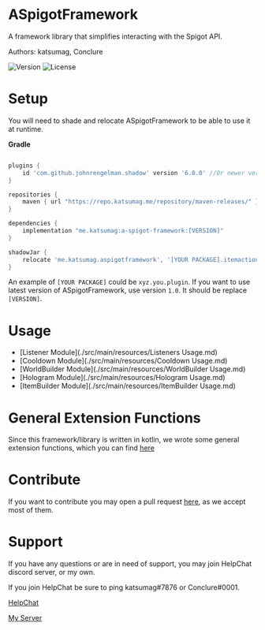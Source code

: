 # ASpigotFramework

A framework library that simplifies interacting with the Spigot API.

Authors: katsumag, Conclure

![Version](https://img.shields.io/nexus/r/me.katsumag/a-spigot-framework?nexusVersion=3&server=https%3A%2F%2Frepo.katsumag.me%2F&style=plastic) ![License](https://img.shields.io/github/license/katsumag/ASpigotFramework?style=plastic)

# Setup

You will need to shade and relocate ASpigotFramework to be able to use it at runtime.

**Gradle**
```gradle

plugins {
    id 'com.github.johnrengelman.shadow' version '6.0.0' //Or newer version
}

repositories {
    maven { url "https://repo.katsumag.me/repository/maven-releases/" }
}

dependencies {
    implementation "me.katsumag:a-spigot-framework:[VERSION]"
}

shadowJar {
    relocate 'me.katsumag.aspigotframework', '[YOUR PACKAGE].itemactionslib'
}
```

An example of `[YOUR PACKAGE]` could be `xyz.you.plugin`. If you want to use latest version
of ASpigotFramework, use version `1.0`. It should be replace `[VERSION]`.

# Usage

 * [Listener Module](./src/main/resources/Listeners Usage.md)
 * [Cooldown Module](./src/main/resources/Cooldown Usage.md)
 * [WorldBuilder Module](./src/main/resources/WorldBuilder Usage.md)
 * [Hologram Module](./src/main/resources/Hologram Usage.md)
 * [ItemBuilder Module](./src/main/resources/ItemBuilder Usage.md)
       
# General Extension Functions

Since this framework/library is written in kotlin, we wrote some general extension functions, which you can find [here](src/main/kotlin/me/katsumag/aspigotframework/extensions)

# Contribute

If you want to contribute you may open a pull request 
[here](https://github.com/katsumag/ASpigotFramework/compare),
as we accept most of them.

# Support

If you have any questions or are in need of support, you may join HelpChat discord server, or my own. 

If you join HelpChat be sure to ping katsumag#7876 or Conclure#0001.

[HelpChat](https://helpch.at/discord)

[My Server](https://discord.gg/BmjaCn3)
